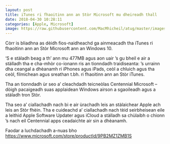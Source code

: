 ```yaml
---
layout: post
title: iTunes ri fhaoitinn ann an Stòr Microsoft mu dheireadh thall
date: 2018-04-30 10:28:11
categories: [Apple, Microsoft]
image: https://raw.githubusercontent.com/MacMhicheil/atug/master/images/iTunes_Microsoft_Store.png
---
```


Còrr is bliadhna as dèidh fios-naidheachd ga ainmeacadh tha iTunes ri fhaoitinn ann an Stòr Microsoft ann an Windows 10.

<!--more-->

‘S e stàladh beag a th’ ann mu 477MB agus aon uair ’s gu bheil e air a stàlladh tha e cha-mhòr co-ionann ris an tionndadh traidiseanta: ’s urrainn dha ceangal a dhèanamh ri iPhones agus iPads, ceòl a chluich agus tha ceòl, filmichean agus sreathan t.bh. ri fhaoitinn ann an Stòr iTunes.

Tha an tionndadh ùr seo a’ cleachdadh teicneòlas Centennial Microsoft – dòigh pacaigeadh suas applaidean Windows airson a sgaoileadh agus a stàladh tron Stòr.

Tha seo a’ ciallachadh nach bi e air ùrachadh leis an stàlaichear Apple ach leis an Stòr fhèin. Tha e cuideachd a’ ciallachadh nach tèid seirbheisean eile a leithid Apple Software Updater agus iCloud a stàlladh sa chùlaibh o chionn ’s nach eil Centennial apps ceadaichte air sin a dhèanamh.

Faodar a luchdachadh a-nuas bho <https://www.microsoft.com/store/productId/9PB2MZ1ZMB1S>
